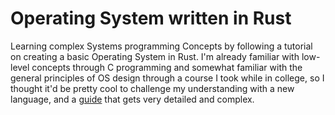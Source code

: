 # Operating System written in Rust

Learning complex Systems programming Concepts by following a tutorial on creating a basic Operating System in Rust. I'm already familiar with low-level concepts through C programming and somewhat familiar with the general principles of OS design through a course I took while in college, so I thought it'd be pretty cool to challenge my understanding with a new language, and a [guide](https://os.phil-opp.com/) that gets very detailed and complex.

